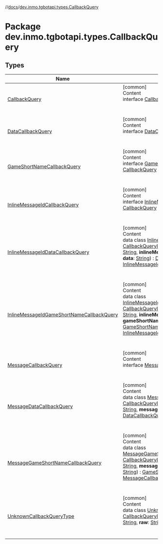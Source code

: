 //[docs](../../index.md)/[dev.inmo.tgbotapi.types.CallbackQuery](index.md)



# Package dev.inmo.tgbotapi.types.CallbackQuery  


## Types  
  
|  Name |  Summary | 
|---|---|
| <a name="dev.inmo.tgbotapi.types.CallbackQuery/CallbackQuery///PointingToDeclaration/"></a>[CallbackQuery](-callback-query/index.md)| <a name="dev.inmo.tgbotapi.types.CallbackQuery/CallbackQuery///PointingToDeclaration/"></a>[common]  <br>Content  <br>interface [CallbackQuery](-callback-query/index.md)  <br><br><br>|
| <a name="dev.inmo.tgbotapi.types.CallbackQuery/DataCallbackQuery///PointingToDeclaration/"></a>[DataCallbackQuery](-data-callback-query/index.md)| <a name="dev.inmo.tgbotapi.types.CallbackQuery/DataCallbackQuery///PointingToDeclaration/"></a>[common]  <br>Content  <br>interface [DataCallbackQuery](-data-callback-query/index.md) : [CallbackQuery](-callback-query/index.md)  <br><br><br>|
| <a name="dev.inmo.tgbotapi.types.CallbackQuery/GameShortNameCallbackQuery///PointingToDeclaration/"></a>[GameShortNameCallbackQuery](-game-short-name-callback-query/index.md)| <a name="dev.inmo.tgbotapi.types.CallbackQuery/GameShortNameCallbackQuery///PointingToDeclaration/"></a>[common]  <br>Content  <br>interface [GameShortNameCallbackQuery](-game-short-name-callback-query/index.md) : [CallbackQuery](-callback-query/index.md)  <br><br><br>|
| <a name="dev.inmo.tgbotapi.types.CallbackQuery/InlineMessageIdCallbackQuery///PointingToDeclaration/"></a>[InlineMessageIdCallbackQuery](-inline-message-id-callback-query/index.md)| <a name="dev.inmo.tgbotapi.types.CallbackQuery/InlineMessageIdCallbackQuery///PointingToDeclaration/"></a>[common]  <br>Content  <br>interface [InlineMessageIdCallbackQuery](-inline-message-id-callback-query/index.md) : [CallbackQuery](-callback-query/index.md)  <br><br><br>|
| <a name="dev.inmo.tgbotapi.types.CallbackQuery/InlineMessageIdDataCallbackQuery///PointingToDeclaration/"></a>[InlineMessageIdDataCallbackQuery](-inline-message-id-data-callback-query/index.md)| <a name="dev.inmo.tgbotapi.types.CallbackQuery/InlineMessageIdDataCallbackQuery///PointingToDeclaration/"></a>[common]  <br>Content  <br>data class [InlineMessageIdDataCallbackQuery](-inline-message-id-data-callback-query/index.md)(**id**: [CallbackQueryIdentifier](../dev.inmo.tgbotapi.types/index.md#%5Bdev.inmo.tgbotapi.types%2FCallbackQueryIdentifier%2F%2F%2FPointingToDeclaration%2F%5D%2FClasslikes%2F625018081), **user**: [User](../dev.inmo.tgbotapi.types/-user/index.md), **chatInstance**: [String](https://kotlinlang.org/api/latest/jvm/stdlib/kotlin/-string/index.html), **inlineMessageId**: [InlineMessageIdentifier](../dev.inmo.tgbotapi.types/index.md#%5Bdev.inmo.tgbotapi.types%2FInlineMessageIdentifier%2F%2F%2FPointingToDeclaration%2F%5D%2FClasslikes%2F625018081), **data**: [String](https://kotlinlang.org/api/latest/jvm/stdlib/kotlin/-string/index.html)) : [DataCallbackQuery](-data-callback-query/index.md), [InlineMessageIdCallbackQuery](-inline-message-id-callback-query/index.md)  <br><br><br>|
| <a name="dev.inmo.tgbotapi.types.CallbackQuery/InlineMessageIdGameShortNameCallbackQuery///PointingToDeclaration/"></a>[InlineMessageIdGameShortNameCallbackQuery](-inline-message-id-game-short-name-callback-query/index.md)| <a name="dev.inmo.tgbotapi.types.CallbackQuery/InlineMessageIdGameShortNameCallbackQuery///PointingToDeclaration/"></a>[common]  <br>Content  <br>data class [InlineMessageIdGameShortNameCallbackQuery](-inline-message-id-game-short-name-callback-query/index.md)(**id**: [CallbackQueryIdentifier](../dev.inmo.tgbotapi.types/index.md#%5Bdev.inmo.tgbotapi.types%2FCallbackQueryIdentifier%2F%2F%2FPointingToDeclaration%2F%5D%2FClasslikes%2F625018081), **user**: [User](../dev.inmo.tgbotapi.types/-user/index.md), **chatInstance**: [String](https://kotlinlang.org/api/latest/jvm/stdlib/kotlin/-string/index.html), **inlineMessageId**: [InlineMessageIdentifier](../dev.inmo.tgbotapi.types/index.md#%5Bdev.inmo.tgbotapi.types%2FInlineMessageIdentifier%2F%2F%2FPointingToDeclaration%2F%5D%2FClasslikes%2F625018081), **gameShortName**: [String](https://kotlinlang.org/api/latest/jvm/stdlib/kotlin/-string/index.html)) : [GameShortNameCallbackQuery](-game-short-name-callback-query/index.md), [InlineMessageIdCallbackQuery](-inline-message-id-callback-query/index.md)  <br><br><br>|
| <a name="dev.inmo.tgbotapi.types.CallbackQuery/MessageCallbackQuery///PointingToDeclaration/"></a>[MessageCallbackQuery](-message-callback-query/index.md)| <a name="dev.inmo.tgbotapi.types.CallbackQuery/MessageCallbackQuery///PointingToDeclaration/"></a>[common]  <br>Content  <br>interface [MessageCallbackQuery](-message-callback-query/index.md) : [CallbackQuery](-callback-query/index.md)  <br><br><br>|
| <a name="dev.inmo.tgbotapi.types.CallbackQuery/MessageDataCallbackQuery///PointingToDeclaration/"></a>[MessageDataCallbackQuery](-message-data-callback-query/index.md)| <a name="dev.inmo.tgbotapi.types.CallbackQuery/MessageDataCallbackQuery///PointingToDeclaration/"></a>[common]  <br>Content  <br>data class [MessageDataCallbackQuery](-message-data-callback-query/index.md)(**id**: [CallbackQueryIdentifier](../dev.inmo.tgbotapi.types/index.md#%5Bdev.inmo.tgbotapi.types%2FCallbackQueryIdentifier%2F%2F%2FPointingToDeclaration%2F%5D%2FClasslikes%2F625018081), **user**: [User](../dev.inmo.tgbotapi.types/-user/index.md), **chatInstance**: [String](https://kotlinlang.org/api/latest/jvm/stdlib/kotlin/-string/index.html), **message**: [Message](../dev.inmo.tgbotapi.types.message.abstracts/-message/index.md), **data**: [String](https://kotlinlang.org/api/latest/jvm/stdlib/kotlin/-string/index.html)) : [DataCallbackQuery](-data-callback-query/index.md), [MessageCallbackQuery](-message-callback-query/index.md)  <br><br><br>|
| <a name="dev.inmo.tgbotapi.types.CallbackQuery/MessageGameShortNameCallbackQuery///PointingToDeclaration/"></a>[MessageGameShortNameCallbackQuery](-message-game-short-name-callback-query/index.md)| <a name="dev.inmo.tgbotapi.types.CallbackQuery/MessageGameShortNameCallbackQuery///PointingToDeclaration/"></a>[common]  <br>Content  <br>data class [MessageGameShortNameCallbackQuery](-message-game-short-name-callback-query/index.md)(**id**: [CallbackQueryIdentifier](../dev.inmo.tgbotapi.types/index.md#%5Bdev.inmo.tgbotapi.types%2FCallbackQueryIdentifier%2F%2F%2FPointingToDeclaration%2F%5D%2FClasslikes%2F625018081), **user**: [User](../dev.inmo.tgbotapi.types/-user/index.md), **chatInstance**: [String](https://kotlinlang.org/api/latest/jvm/stdlib/kotlin/-string/index.html), **message**: [Message](../dev.inmo.tgbotapi.types.message.abstracts/-message/index.md), **gameShortName**: [String](https://kotlinlang.org/api/latest/jvm/stdlib/kotlin/-string/index.html)) : [GameShortNameCallbackQuery](-game-short-name-callback-query/index.md), [MessageCallbackQuery](-message-callback-query/index.md)  <br><br><br>|
| <a name="dev.inmo.tgbotapi.types.CallbackQuery/UnknownCallbackQueryType///PointingToDeclaration/"></a>[UnknownCallbackQueryType](-unknown-callback-query-type/index.md)| <a name="dev.inmo.tgbotapi.types.CallbackQuery/UnknownCallbackQueryType///PointingToDeclaration/"></a>[common]  <br>Content  <br>data class [UnknownCallbackQueryType](-unknown-callback-query-type/index.md)(**id**: [CallbackQueryIdentifier](../dev.inmo.tgbotapi.types/index.md#%5Bdev.inmo.tgbotapi.types%2FCallbackQueryIdentifier%2F%2F%2FPointingToDeclaration%2F%5D%2FClasslikes%2F625018081), **user**: [User](../dev.inmo.tgbotapi.types/-user/index.md), **chatInstance**: [String](https://kotlinlang.org/api/latest/jvm/stdlib/kotlin/-string/index.html), **raw**: [String](https://kotlinlang.org/api/latest/jvm/stdlib/kotlin/-string/index.html)) : [CallbackQuery](-callback-query/index.md)  <br><br><br>|

